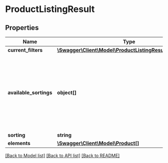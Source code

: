 # ProductListingResult

## Properties
Name | Type | Description | Notes
------------ | ------------- | ------------- | -------------
**current_filters** | [**\Swagger\Client\Model\ProductListingResultCurrentFilters**](ProductListingResultCurrentFilters.md) |  | [optional] 
**available_sortings** | **object[]** | Contains the available sorting. These can be used to show a sorting select-box in the product listing. | [optional] 
**sorting** | **string** |  | [optional] 
**elements** | [**\Swagger\Client\Model\Product[]**](Product.md) |  | [optional] 

[[Back to Model list]](../../README.md#documentation-for-models) [[Back to API list]](../../README.md#documentation-for-api-endpoints) [[Back to README]](../../README.md)

